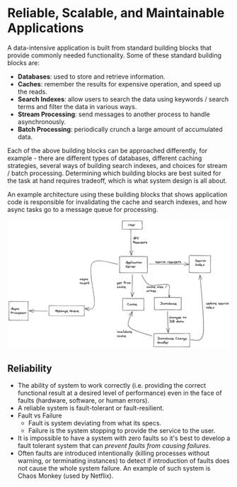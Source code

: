 # Reliable, Scalable, and Maintainable Applications

A data-intensive application is built from standard building blocks that provide commonly needed functionality. Some of these standard building blocks are:
* **Databases**: used to store and retrieve information.
* **Caches**: remember the results for expensive operation, and speed up the reads.
* **Search Indexes**: allow users to search the data using keywords / search terms and filter the data in various ways.
* **Stream Processing**: send messages to another process to handle asynchronously.
* **Batch Processing**: periodically crunch a large amount of accumulated data.

Each of the above building blocks can be approached differently, for example - there are different types of databases, different caching strategies, several ways of building search indexes, and choices for stream / batch processing. Determining which building blocks are best suited for the task at hand requires tradeoff, which is what system design is all about.

An example architecture using these building blocks that shows application code is responsible for invalidating the cache and search indexes, and how async tasks go to a message queue for processing.

![alt text](images/01-01-example-architecture.png)


## Reliability

* The ability of system to work correctly (i.e. providing the correct functional result at a desired level of performance) even in the face of faults (hardware, software, or human errors).
* A reliable system is fault-tolerant or fault-resilient.
* Fault vs Failure
  * Fault is system deviating from what its specs.
  * Failure is the system stopping to provide the service to the user.
* It is impossible to have a system with zero faults so it's best to develop a fault tolerant system that can *prevent faults from causing failures*.
* Often faults are introduced intentionally (killing processes without warning, or terminating instances) to detect if introduction of faults does not cause the whole system failure. An example of such system is Chaos Monkey (used by Netflix).
